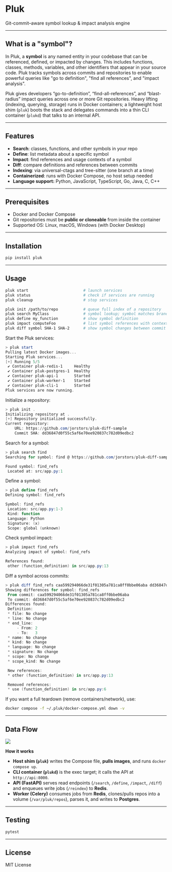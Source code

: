 # Pluk

Git-commit–aware symbol lookup & impact analysis engine

---

## What is a "symbol"?

In Pluk, a **symbol** is any named entity in your codebase that can be referenced, defined, or impacted by changes. This includes functions, classes, methods, variables, and other identifiers that appear in your source code. Pluk tracks symbols across commits and repositories to enable powerful queries like "go to definition", "find all references", and "impact analysis".

Pluk gives developers “go-to-definition”, “find-all-references”, and “blast-radius” impact queries across one or more Git repositories. Heavy lifting (indexing, querying, storage) runs in Docker containers; a lightweight host shim (`pluk`) boots the stack and delegates commands into a thin CLI container (`plukd`) that talks to an internal API.

---

## Features
-  **Search**: classes, functions, and other symbols in your repo  
-  **Define**: list metadata about a specific symbol 
-  **Impact**: find references and usage contexts of a symbol  
-  **Diff**: compare definitions and references between commits  
-  **Indexing**: via universal-ctags and tree-sitter (one branch at a time)
-  **Containerized**: runs with Docker Compose, no host setup needed  
-  **Language support:** Python, JavaScript, TypeScript, Go, Java, C, C++

---

## Prerequisites
- Docker and Docker Compose
- Git repositories must be **public or cloneable** from inside the container  
- Supported OS: Linux, macOS, Windows (with Docker Desktop)

---
## Installation
```bash
pip install pluk
```
---

## Usage

```bash
pluk start                        # launch services
pluk status                       # check if services are running
pluk cleanup                      # stop services

pluk init /path/to/repo           # queue full index of a repository
pluk search MyClass               # symbol lookup; symbol matches branch-wide
pluk define my_function           # show symbol definition
pluk impact computeFoo            # list symbol references with context
pluk diff symbol SHA-1 SHA-2      # show symbol changes between commit SHAs SHA-1 → SHA-2
```

Start the Pluk services:

```powershell
> pluk start
Pulling latest Docker images...
Starting Pluk services...
[+] Running 5/5
 ✔ Container pluk-redis-1     Healthy                                                                                                                                                                                                                                           7.5s 
 ✔ Container pluk-postgres-1  Healthy                                                                                                                                                                                                                                           7.5s 
 ✔ Container pluk-api-1       Started                                                                                                                                                                                                                                           7.0s 
 ✔ Container pluk-worker-1    Started                                                                                                                                                                                                                                           8.0s 
 ✔ Container pluk-cli-1       Started                                                                                                                                                                                                                                           7.4s 
Pluk services are now running.

```

Initialize a repository:

```powershell
> pluk init .
Initializing repository at .
[+] Repository initialized successfully.
Current repository:
    URL: https://github.com/jorstors/pluk-diff-sample
    Commit SHA: dd36847d0f55c5af6e70ee920837c782d09edbc2

```

Search for a symbol:

```powershell
> pluk search find
Searching for symbol: find @ https://github.com/jorstors/pluk-diff-sample:dd36847d0f55c5af6e70ee920837c782d09edbc2

Found symbol: find_refs
 Located at: src/app.py:1
```

Define a symbol:

```powershell
> pluk define find_refs
Defining symbol: find_refs

Symbol: find_refs
 Location: src/app.py:1-3
 Kind: function
 Language: Python
 Signature: (x)
 Scope: global (unknown)
```

Check symbol impact:

```powershell
> pluk impact find_refs
Analyzing impact of symbol: find_refs

References found:
 other (function_definition) in src/app.py:13
```

Diff a symbol across commits:

```powershell
> pluk diff find_refs caa599294066de31f01305a781ca8ff0bbe06aba dd36847d0f55c5af6e70ee920837c782d09edbc2
Showing differences for symbol: find_refs
 From commit: caa599294066de31f01305a781ca8ff0bbe06aba
 To commit: dd36847d0f55c5af6e70ee920837c782d09edbc2
Differences found:
 Definition:
 * file: No change
 * line: No change
 * end_line:
     - From: 2
     - To:   3
 * name: No change
 * kind: No change
 * language: No change
 * signature: No change
 * scope: No change
 * scope_kind: No change

 New references:
 * other (function_definition) in src/app.py:13

 Removed references:
 * use (function_definition) in src/app.py:6
```

If you want a full teardown (remove containers/network), use:

```bash
docker compose -f ~/.pluk/docker-compose.yml down -v
```

---

## Data Flow

[![](https://mermaid.ink/img/pako:eNp9UtGO2jAQ_BVrHyqQAiKBhCSVKrWg6irRit6dVKmkqkyyl0Qkdmo7BUr4967D0eNe-rT27OzsztonSGWGEMNTJfdpwZVhq_tEMKbbba54U7A7qY0FGHsoynqTQFO1OzYoCGaakGECP2weRZaIV5VLme5Q_fyCZi_V7qKxWH0iibQqmUb1u0wxEQMrmL1leMCUGa5yNFdNxt6vLZ83t_yPXBvCX0jfSB4V8fb94Ya6wArV8YV5j1mpN4M-JGKrpKW_YSlPCxw-c5YfNoM1ucsVPnxdJUIf662sWO9p-Nqq3Qgbjd51_eylMLKzDm2KQp-5e3xcd9aGBSlc6OJXiy2SW73THXse52qkp6RS6Lb-L2WvSoPUNcNDR1PfNlDIM0Y9VIna5sCBXJUZxEa16ECNqub2CidblYApsMYEYjpmnN4KEnGmmoaL71LW1zIl27yA-IlXmm5tk3GDy5LTZup_qKLloFrIVhiIg8j3ehWIT3CAeOSF_tibzqahO43mURDNZw4cIXa9YBzOCJyEfjQJvDA4O_Cn7-yOPd-fBG7ou-48CN25A7QKI9Xny7_tv-_5L0GP5fk?type=png)](https://mermaid.live/edit#pako:eNp9UtGO2jAQ_BVrHyqQAiKBhCSVKrWg6irRit6dVKmkqkyyl0Qkdmo7BUr4967D0eNe-rT27OzsztonSGWGEMNTJfdpwZVhq_tEMKbbba54U7A7qY0FGHsoynqTQFO1OzYoCGaakGECP2weRZaIV5VLme5Q_fyCZi_V7qKxWH0iibQqmUb1u0wxEQMrmL1leMCUGa5yNFdNxt6vLZ83t_yPXBvCX0jfSB4V8fb94Ya6wArV8YV5j1mpN4M-JGKrpKW_YSlPCxw-c5YfNoM1ucsVPnxdJUIf662sWO9p-Nqq3Qgbjd51_eylMLKzDm2KQp-5e3xcd9aGBSlc6OJXiy2SW73THXse52qkp6RS6Lb-L2WvSoPUNcNDR1PfNlDIM0Y9VIna5sCBXJUZxEa16ECNqub2CidblYApsMYEYjpmnN4KEnGmmoaL71LW1zIl27yA-IlXmm5tk3GDy5LTZup_qKLloFrIVhiIg8j3ehWIT3CAeOSF_tibzqahO43mURDNZw4cIXa9YBzOCJyEfjQJvDA4O_Cn7-yOPd-fBG7ou-48CN25A7QKI9Xny7_tv-_5L0GP5fk)

**How it works**

- **Host shim (`pluk`)** writes the Compose file, **pulls images**, and runs `docker compose up`.
- **CLI container (`plukd`)** is the exec target; it calls the API at `http://api:8000`.
- **API (FastAPI)** serves read endpoints (`/search`, `/define`, `/impact`, `/diff`) and enqueues write jobs (`/reindex`) to **Redis**.
- **Worker (Celery)** consumes jobs from **Redis**, clones/pulls repos into a volume (`/var/pluk/repos`), parses it, and writes to **Postgres**.

---

## Testing

```bash
pytest
```
---

## License

MIT License
